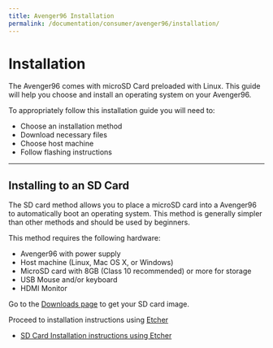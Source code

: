 ```yaml
---
title: Avenger96 Installation
permalink: /documentation/consumer/avenger96/installation/
---
```

# Installation

The Avenger96 comes with microSD Card preloaded with Linux. This guide will help you choose and install an operating system on your Avenger96.

To appropriately follow this installation guide you will need to:

- Choose an installation method
- Download necessary files
- Choose host machine
- Follow flashing instructions

***

## Installing to an SD Card

The SD card method allows you to place a microSD card into a Avenger96 to automatically boot an operating system. This method is generally simpler than other methods and should be used by beginners.

This method requires the following hardware:

- Avenger96 with power supply
- Host machine (Linux, Mac OS X, or Windows)
- MicroSD card with 8GB (Class 10 recommended) or more for storage
- USB Mouse and/or keyboard
- HDMI Monitor

Go to the [Downloads page](../downloads) to get your SD card image.

Proceed to installation instructions using [Etcher](https://etcher.io/)

- [SD Card Installation instructions using Etcher](sd-etcher-install.md)
